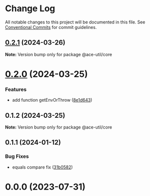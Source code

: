 # Change Log

All notable changes to this project will be documented in this file.
See [Conventional Commits](https://conventionalcommits.org) for commit guidelines.

## [0.2.1](https://github.com/aceHubert/ace-util/compare/@ace-util/core@0.2.0...@ace-util/core@0.2.1) (2024-03-26)

**Note:** Version bump only for package @ace-util/core





# [0.2.0](https://github.com/aceHubert/ace-util/compare/@ace-util/core@0.1.1...@ace-util/core@0.2.0) (2024-03-25)


### Features

* add function getEnvOrThrow ([8e1d643](https://github.com/aceHubert/ace-util/commit/8e1d643f714ec3b6bc184eb71f73e11cc52a7ce1))





## 0.1.2 (2024-03-25)

**Note:** Version bump only for package @ace-util/core





## 0.1.1 (2024-01-12)


### Bug Fixes

* equals compare fix ([31b0582](https://github.com/aceHubert/ace-util/commit/31b0582ac95afa7e0d2dc067576dea6b92d65d64))



# 0.0.0 (2023-07-31)
